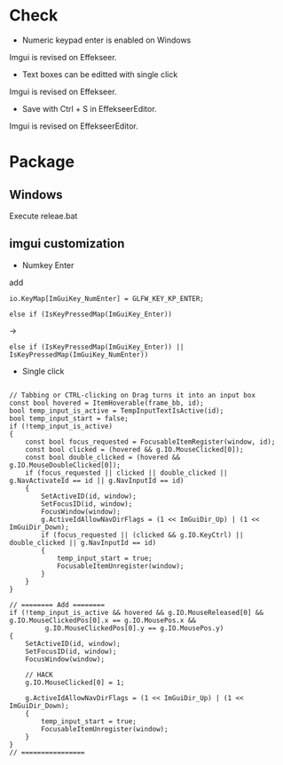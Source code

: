 # Check

- Numeric keypad enter is enabled on Windows

Imgui is revised on Effekseer.

- Text boxes can be editted with single click

Imgui is revised on Effekseer.

- Save with Ctrl + S in EffekseerEditor.

Imgui is revised on EffekseerEditor.

# Package

## Windows 

Execute releae.bat


## imgui customization

- Numkey Enter

add 

```
io.KeyMap[ImGuiKey_NumEnter] = GLFW_KEY_KP_ENTER;
```

```
else if (IsKeyPressedMap(ImGuiKey_Enter))
```

->

```
else if (IsKeyPressedMap(ImGuiKey_Enter)) || IsKeyPressedMap(ImGuiKey_NumEnter))
```

- Single click

```

// Tabbing or CTRL-clicking on Drag turns it into an input box
const bool hovered = ItemHoverable(frame_bb, id);
bool temp_input_is_active = TempInputTextIsActive(id);
bool temp_input_start = false;
if (!temp_input_is_active)
{
    const bool focus_requested = FocusableItemRegister(window, id);
    const bool clicked = (hovered && g.IO.MouseClicked[0]);
    const bool double_clicked = (hovered && g.IO.MouseDoubleClicked[0]);
    if (focus_requested || clicked || double_clicked || g.NavActivateId == id || g.NavInputId == id)
    {
        SetActiveID(id, window);
        SetFocusID(id, window);
        FocusWindow(window);
        g.ActiveIdAllowNavDirFlags = (1 << ImGuiDir_Up) | (1 << ImGuiDir_Down);
        if (focus_requested || (clicked && g.IO.KeyCtrl) || double_clicked || g.NavInputId == id)
        {
            temp_input_start = true;
            FocusableItemUnregister(window);
        }
    }
}

// ======== Add ========
if (!temp_input_is_active && hovered && g.IO.MouseReleased[0] && g.IO.MouseClickedPos[0].x == g.IO.MousePos.x &&
		 g.IO.MouseClickedPos[0].y == g.IO.MousePos.y)
{
	SetActiveID(id, window);
	SetFocusID(id, window);
	FocusWindow(window);

	// HACK
	g.IO.MouseClicked[0] = 1;

	g.ActiveIdAllowNavDirFlags = (1 << ImGuiDir_Up) | (1 << ImGuiDir_Down);
	{
		temp_input_start = true;
		FocusableItemUnregister(window);
	}
}
// ================

```
